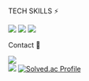 <p align ="center">
  
TECH SKILLS ⚡

<a><img src="https://img.shields.io/badge/React-333?style=flat-square&logo=React&logoColor=61DAFB"/></a>
<a><img src="https://img.shields.io/badge/Python-3766AB?style=flat-square&logo=Python&logoColor=white"/></a>
<a><img src="https://img.shields.io/badge/Bootstrap-7952B3?style=flat-square&logo=Bootstrap&logoColor=white"/></a>

Contact 💌
  
<a href="mailto:nasprout4@gmail.com" target="_blank"><img src="https://img.shields.io/badge/Gmail-EA4335?style=flat-square&logo=Gmail&logoColor=white" ></a><br>
<img src='https://github-readme-stats-99mTc.vercel.app/api/top-langs/?username=99mTc&layout=compact&theme=dark'>
[![Solved.ac Profile](http://mazassumnida.wtf/api/v2/generate_badge?boj=lacina0638)](https://solved.ac/lacina0638/)
